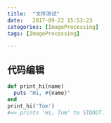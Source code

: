 ```yaml
---
title:  "文件测试"
date:   2017-09-22 15:53:23
categories: [ImageProcessing]
tags: [ImageProcessing]

---
```


## 代码编辑

``` ruby
def print_hi(name)
  puts "Hi, #{name}"
end
print_hi('Tom')
#=> prints 'Hi, Tom' to STDOUT.
```


